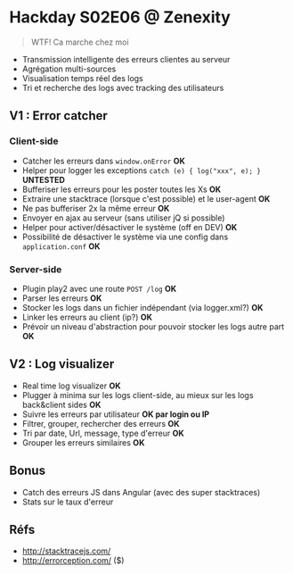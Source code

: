 # Hackday S02E06 @ Zenexity

> WTF! Ca marche chez moi 

* Transmission intelligente des erreurs clientes au serveur
* Agrégation multi-sources
* Visualisation temps réel des logs
* Tri et recherche des logs avec tracking des utilisateurs


## V1 : Error catcher

### Client-side
* Catcher les erreurs dans `window.onError` **OK**
* Helper pour logger les exceptions `catch (e) { log("xxx", e); }` **UNTESTED**
* Bufferiser les erreurs pour les poster toutes les Xs **OK**
* Extraire une stacktrace (lorsque c'est possible) et le user-agent **OK**
* Ne pas bufferiser 2x la même erreur **OK**
* Envoyer en ajax au serveur (sans utiliser jQ si possible)
* Helper pour activer/désactiver le système (off en DEV) **OK**
* Possibilité de désactiver le système via une config dans `application.conf` **OK**

### Server-side 
* Plugin play2 avec une route `POST /log` **OK**
* Parser les erreurs **OK**
* Stocker les logs dans un fichier indépendant (via logger.xml?) **OK**
* Linker les erreurs au client (ip?) **OK**
* Prévoir un niveau d'abstraction pour pouvoir stocker les logs autre part **OK**

## V2 : Log visualizer

* Real time log visualizer **OK**
* Plugger à minima sur les logs client-side, au mieux sur les logs back&client sides **OK**
* Suivre les erreurs par utilisateur **OK par login ou IP**
* Filtrer, grouper, rechercher des erreurs **OK**
* Tri par date, Url, message, type d'erreur **OK**
* Grouper les erreurs similaires **OK**

## Bonus

* Catch des erreurs JS dans Angular (avec des super stacktraces)
* Stats sur le taux d'erreur

## Réfs
* http://stacktracejs.com/
* http://errorception.com/ ($)
